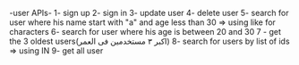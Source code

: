-user APIs-
1- sign up
2- sign in 
3- update user 
4- delete user
5- search for user where his name start with "a" and age less than 30 => using like for characters
6- search for user where his age is between 20 and 30 
7 - get the 3 oldest users(اكبر ٣ مستخدمين فى العمر)
8- search for users by list of ids => using IN
9- get all user 
